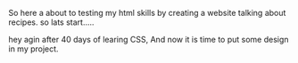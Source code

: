 So here a about to testing my html skills by creating a website talking about recipes.
so lats start.....

hey agin after 40 days of learing CSS, And now it is time to put some design in my project.
